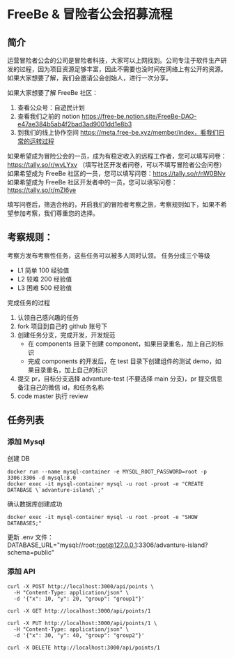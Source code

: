 # FreeBe & 冒险者公会招募流程

## 简介
运营冒险者公会的公司是冒险者科技，大家可以上网找到。公司专注于软件生产研发的过程，因为项目资源足够丰富，因此不需要也没时间在网络上有公开的资源。如果大家想要了解，我们会邀请公会创始人，进行一次分享。

如果大家想要了解 FreeBe 社区：
1. 查看公众号：自遊民计划
2. 查看我们之前的 notion https://free-be.notion.site/FreeBe-DAO-e47ae384b5ab4f2bad3ad9001dd1e8b3
3. 到我们的线上协作空间 https://meta.free-be.xyz/member/index，看我们日常的运转过程

如果希望成为冒险公会的一员，成为有稳定收入的远程工作者，您可以填写问卷：https://tally.so/r/wvLYxv （填写社区开发者问卷，可以不填写冒险者公会问卷）
如果希望成为 FreeBe 社区的一员，您可以填写问卷：https://tally.so/r/nW0BNv
如果希望成为 FreeBe 社区开发者中的一员，您可以填写问卷：https://tally.so/r/mZl6ye

填写问卷后，筛选合格的，开启我们的冒险者考察之旅，考察规则如下，如果不希望参加考察，我们尊重您的选择。

## 考察规则：
考察方发布考察性任务，这些任务可以被多人同时认领。
任务分成三个等级
- L1 简单 100 经验值
- L2 较难 200 经验值
- L3 困难 500 经验值

完成任务的过程
1. 认领自己感兴趣的任务
2. fork 项目到自己的 github 账号下
3. 创建任务分支，完成开发，开发规范
    - 在 components 目录下创建 component，如果目录重名，加上自己的标识
    - 完成 components 的开发后，在 test 目录下创建组件的测试 demo，如果目录重名，加上自己的标识
1. 提交 pr，目标分支选择 advanture-test (不要选择 main 分支)，pr 提交信息备注自己的微信 id，和任务名称
2. code master 执行 review

## 任务列表

### 添加 Mysql

创建 DB
```
docker run --name mysql-container -e MYSQL_ROOT_PASSWORD=root -p 3306:3306 -d mysql:8.0
docker exec -it mysql-container mysql -u root -proot -e "CREATE DATABASE \`advanture-island\`;"

```

确认数据库创建成功
```
docker exec -it mysql-container mysql -u root -proot -e "SHOW DATABASES;"
```

更新 .env 文件：
DATABASE_URL="mysql://root:root@127.0.0.1:3306/advanture-island?schema=public"

### 添加 API

```
curl -X POST http://localhost:3000/api/points \
  -H "Content-Type: application/json" \
  -d '{"x": 10, "y": 20, "group": "group1"}'

curl -X GET http://localhost:3000/api/points/1

curl -X PUT http://localhost:3000/api/points/1 \
  -H "Content-Type: application/json" \
  -d '{"x": 30, "y": 40, "group": "group2"}'
  
curl -X DELETE http://localhost:3000/api/points/1
```

  
